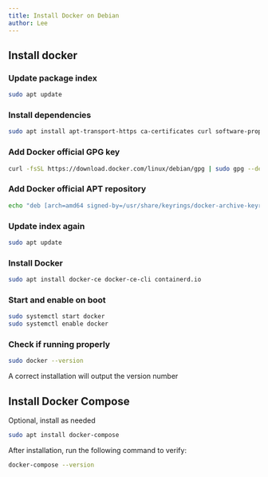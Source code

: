 ```yaml
---
title: Install Docker on Debian
author: Lee
---
```


## Install docker

### Update package index

```bash
sudo apt update
```

### Install dependencies

```bash
sudo apt install apt-transport-https ca-certificates curl software-properties-common
```

### Add Docker official GPG key

```bash
curl -fsSL https://download.docker.com/linux/debian/gpg | sudo gpg --dearmor -o /usr/share/keyrings/docker-archive-keyring.gpg
```

### Add Docker official APT repository

```bash
echo "deb [arch=amd64 signed-by=/usr/share/keyrings/docker-archive-keyring.gpg] https://download.docker.com/linux/debian $(lsb_release -cs) stable" | sudo tee /etc/apt/sources.list.d/docker.list > /dev/null
```

### Update index again

```bash
sudo apt update
```

### Install Docker

```bash
sudo apt install docker-ce docker-ce-cli containerd.io
```

### Start and enable on boot

```bash
sudo systemctl start docker
sudo systemctl enable docker
```

### Check if running properly

```bash
sudo docker --version
```

A correct installation will output the version number

## Install Docker Compose

Optional, install as needed

```bash
sudo apt install docker-compose
```

After installation, run the following command to verify:

```bash
docker-compose --version
```
